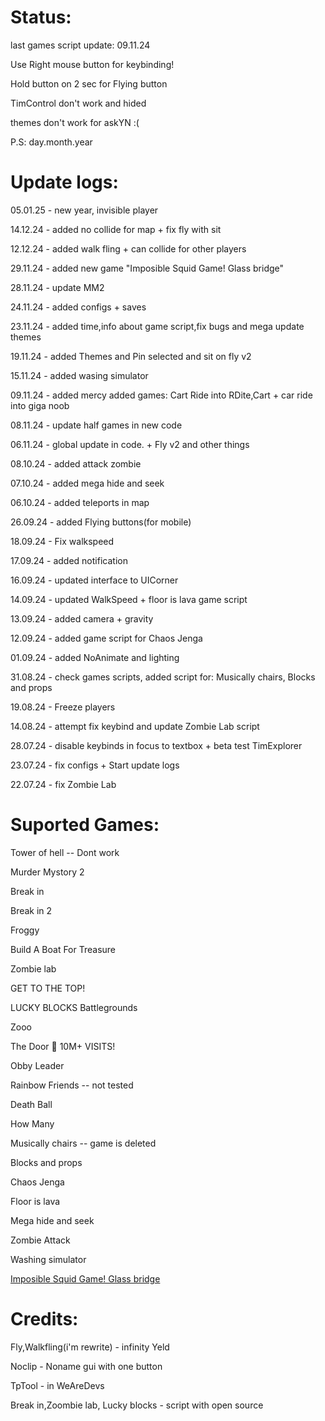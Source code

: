 # Status:
last games script update: 09.11.24

Use Right mouse button for keybinding! 

Hold button on 2 sec for Flying button

TimControl don't work and hided

themes don't work for askYN :(

P.S: day.month.year

# Update logs:
05.01.25 - new year, invisible player

14.12.24 - added no collide for map + fix fly with sit

12.12.24 - added walk fling + can collide for other players

29.11.24 - added new game "Imposible Squid Game! Glass bridge"

28.11.24 - update MM2

24.11.24 - added configs + saves

23.11.24 - added time,info about game script,fix bugs and mega update themes

19.11.24 - added Themes and Pin selected and sit on fly v2

15.11.24 - added wasing simulator

09.11.24 - added mercy added games: Cart Ride into RDite,Cart + car ride into giga noob

08.11.24 - update half games in new code

06.11.24 - global update in code. + Fly v2 and other things

08.10.24 - added attack zombie

07.10.24 - added mega hide and seek

06.10.24 - added teleports in map

26.09.24 - added Flying buttons(for mobile)

18.09.24 - Fix walkspeed

17.09.24 - added notification

16.09.24 - updated interface to UICorner

14.09.24 - updated WalkSpeed + floor is lava game script

13.09.24 - added camera + gravity

12.09.24 - added game script for Chaos Jenga

01.09.24 - added NoAnimate and lighting

31.08.24 - check games scripts, added script for: Musically chairs, Blocks and props

19.08.24 - Freeze players

14.08.24 - attempt fix keybind and update Zombie Lab script

28.07.24 - disable keybinds in focus to textbox + beta test TimExplorer

23.07.24 - fix configs + Start update logs

22.07.24 - fix Zombie Lab

# Suported Games:
Tower of hell -- Dont work

Murder Mystory 2

Break in 

Break in 2

Froggy 

Build A Boat For Treasure

Zombie lab

GET TO THE TOP!

LUCKY BLOCKS Battlegrounds

Zooo

The Door 🚪 10M+ VISITS! 

Obby Leader

Rainbow Friends -- not tested

Death Ball

How Many

Musically chairs -- game is deleted

Blocks and props

Chaos Jenga

Floor is lava

Mega hide and seek

Zombie Attack

Washing simulator

[Imposible Squid Game! Glass bridge](https://www.roblox.com/share?code=5233ee6b5386f14cb0cfcd61469e7031&type=ExperienceDetails&stamp=1732876371319)

# Credits:

Fly,Walkfling(i'm rewrite) - infinity Yeld

Noclip - Noname gui with one button

TpTool - in WeAreDevs

Break in,Zoombie lab, Lucky blocks - script with open source

